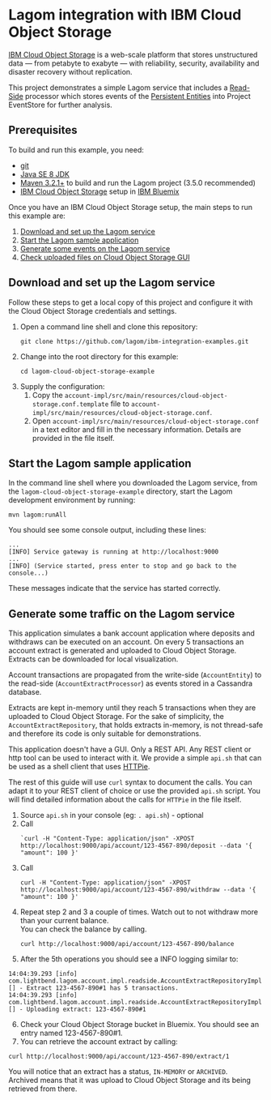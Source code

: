 # Lagom integration with IBM Cloud Object Storage

[IBM Cloud Object Storage](https://www.ibm.com/cloud-computing/bluemix/cloud-object-storage) is a web-scale platform that stores unstructured data — from petabyte to exabyte — with reliability, security, availability and disaster recovery without replication.

This project demonstrates a simple Lagom service that includes a [Read-Side](https://www.lagomframework.com/documentation/current/java/ReadSide.html) processor which stores events of the [Persistent Entities](https://www.lagomframework.com/documentation/current/java/ReadSide.html) into Project EventStore for further analysis.


## Prerequisites

To build and run this example, you need:

- [git](https://git-scm.com/)
- [Java SE 8 JDK](http://www.oracle.com/technetwork/java/javase/overview/index.html)
- [Maven 3.2.1+](https://maven.apache.org/) to build and run the Lagom project (3.5.0 recommended)
- [IBM Cloud Object Storage](https://www.ibm.com/cloud-computing/bluemix/cloud-object-storage) setup in [IBM Bluemix](https://www.ibm.com/cloud-computing/bluemix/)


Once you have an IBM Cloud Object Storage setup, the main steps to run this example are:

1.  [Download and set up the Lagom service](#download-and-set-up-the-lagom-service)
2.  [Start the Lagom sample application](#start-the-lagom-sample-application)
3.  [Generate some events on the Lagom service](#generate-some-events-on-the-lagom-service)
4.  [Check uploaded files on Cloud Object Storage GUI](#check-cloud-object-storage)


## Download and set up the Lagom service

Follow these steps to get a local copy of this project and configure it with the Cloud Object Storage credentials and settings.

1.  Open a command line shell and clone this repository:
    ```
    git clone https://github.com/lagom/ibm-integration-examples.git
    ```
2.  Change into the root directory for this example:
    ```
    cd lagom-cloud-object-storage-example
    ```
3.  Supply the configuration:
    1. Copy the `account-impl/src/main/resources/cloud-object-storage.conf.template` file to `account-impl/src/main/resources/cloud-object-storage.conf`.
    2. Open `account-impl/src/main/resources/cloud-object-storage.conf` in a text editor and fill in the necessary information. Details are provided in the file itself.

## Start the Lagom sample application

In the command line shell where you downloaded the Lagom service, from the `lagom-cloud-object-storage-example` directory, start the Lagom development environment by running:

```
mvn lagom:runAll
```

You should see some console output, including these lines:

```
...
[INFO] Service gateway is running at http://localhost:9000
...
[INFO] (Service started, press enter to stop and go back to the console...)
```

These messages indicate that the service has started correctly.


## Generate some traffic on the Lagom service

This application simulates a bank account application where deposits and withdraws can be executed on an account. On every 5 transactions an account extract is generated and uploaded to Cloud Object Storage. Extracts can be downloaded for local visualization. 

Account transactions are propagated from the write-side (`AccountEntity`) to the read-side (`AccountExtractProcessor`) as events stored in a Cassandra database. 

Extracts are kept in-memory until they reach 5 transactions when they are uploaded to Cloud Object Storage. For the sake of simplicity, the `AccountExtractRepository`, that holds extracts in-memory, is not thread-safe and therefore its code is only suitable for demonstrations.

This application doesn't have a GUI. Only a REST API. Any REST client or http tool can be used to interact with it. We provide a simple `api.sh` that can be used as a shell client that uses [HTTPie](https://httpie.org/).  

The rest of this guide will use `curl` syntax to document the calls. You can adapt it to your REST client of choice or use the provided `api.sh` script. You will find detailed information about the calls for `HTTPie` in the file itself.

  1. Source `api.sh` in your console (eg: `. api.sh`) - optional 
  2. Call   
     ```
     `curl -H "Content-Type: application/json" -XPOST http://localhost:9000/api/account/123-4567-890/deposit --data '{ "amount": 100 }'
     ```
  3. Call   
     ```
     curl -H "Content-Type: application/json" -XPOST http://localhost:9000/api/account/123-4567-890/withdraw --data '{ "amount": 100 }'
     ```
  4. Repeat step 2 and 3 a couple of times. Watch out to not withdraw more than your current balance.  
     You can check the balance by calling.  
     ```
     curl http://localhost:9000/api/account/123-4567-890/balance
     ```
  5. After the 5th operations you should see a INFO logging similar to:
  ```
  14:04:39.293 [info] com.lightbend.lagom.account.impl.readside.AccountExtractRepositoryImpl [] - Extract 123-4567-890#1 has 5 transactions.
  14:04:39.293 [info] com.lightbend.lagom.account.impl.readside.AccountExtractRepositoryImpl [] - Uploading extract: 123-4567-890#1
  ```
  6. Check your Cloud Object Storage bucket in Bluemix. You should see an entry named 123-4567-890#1. 
  7. You can retrieve the account extract by calling:  
  ```
  curl http://localhost:9000/api/account/123-4567-890/extract/1
  ```

  You will notice that an extract has a status, `IN-MEMORY` or `ARCHIVED`.  
  Archived means that it was upload to Cloud Object Storage and its being retrieved from there.
